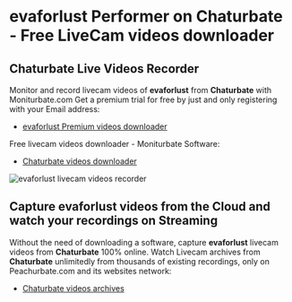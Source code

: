 # evaforlust Performer on Chaturbate - Free LiveCam videos downloader

## Chaturbate Live Videos Recorder

Monitor and record livecam videos of **evaforlust** from **Chaturbate** with Moniturbate.com
Get a premium trial for free by just and only registering with your Email address:
* [evaforlust Premium videos downloader](https://moniturbate.com/request-demo-licence-key.html)

Free livecam videos downloader - Moniturbate Software:
* [Chaturbate videos downloader](https://moniturbate.com/moniturbate-download-software.html)

![evaforlust livecam videos recorder](https://peachurnet.com/templates/moniturbate-software.png)


## Capture evaforlust videos from the Cloud and watch your recordings on Streaming

Without the need of downloading a software, capture **evaforlust** livecam videos from **Chaturbate** 100% online.
Watch Livecam archives from **Chaturbate** unlimitedly from thousands of existing recordings, only on Peachurbate.com and its websites network:
* [Chaturbate videos archives](https://peachurnet.com/)